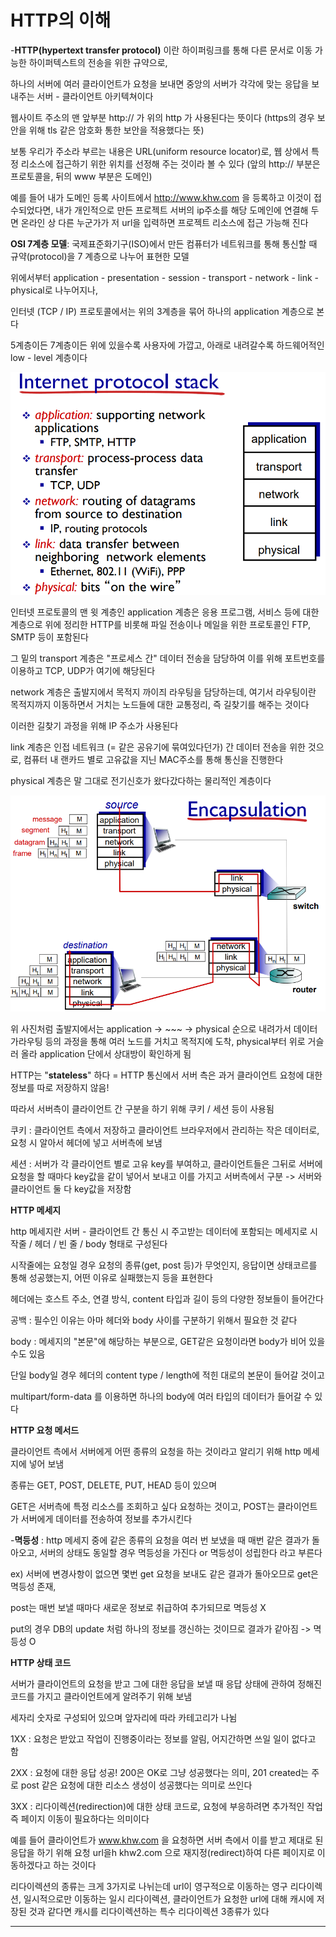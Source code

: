 # HTTP의 이해

\-**HTTP(hypertext transfer protocol)** 이란 하이퍼링크를 통해 다른 문서로 이동 가능한 하이퍼텍스트의 전송을 위한 규약으로,&#x20;

하나의  서버에 여러  클라이언트가 요청을 보내면 중앙의 서버가 각각에 맞는 응답을 보내주는 서버 - 클라이언트 아키텍쳐이다

웹사이트 주소의 맨 앞부분 http:// 가 위의 http 가 사용된다는 뜻이다 (https의 경우 보안을 위해 tls 같은 암호화 통한 보안을 적용했다는 뜻)

보통 우리가 주소라 부르는 내용은 URL(uniform resource locator)로, 웹 상에서 특정 리소스에 접근하기 위한 위치를 선정해 주는 것이라 볼 수 있다 (앞의 http:// 부분은 프로토콜을, 뒤의 www 부분은 도메인)

예를 들어 내가 도메인 등록 사이트에서 http://www.khw.com 을 등록하고 이것이 접수되었다면, 내가 개인적으로 만든  프로젝트 서버의 ip주소를 해당 도메인에 연결해 두면 온라인 상 다른 누군가가 저 url을 입력하면 프로젝트 리소스에 접근 가능해 진다



**OSI 7계층 모델**:  국제표준화기구(ISO)에서 만든 컴퓨터가 네트워크를 통해 통신할 때 규약(protocol)을 7 계층으로 나누어 표현한 모델

위에서부터 application - presentation - session - transport - network - link - physical로 나누어지나,&#x20;

인터넷 (TCP / IP) 프로토콜에서는 위의 3계층을 묶어 하나의 application 계층으로 본다



5계층이든 7계층이든 위에 있을수록 사용자에 가깝고, 아래로 내려갈수록 하드웨어적인 low - level 계층이다

&#x20;                                          <img src="../../.gitbook/assets/계층.PNG" alt="" data-size="original">

인터넷 프로토콜의 맨 윗 계층인 application 계층은 응용 프로그램, 서비스 등에 대한 계층으로 위에 정리한 HTTP를 비롯해 파일 전송이나 메일을 위한 프로토콜인 FTP, SMTP 등이 포함된다

그 밑의 transport 계층은 "프로세스 간" 데이터 전송을 담당하여  이를 위해 포트번호를 이용하고 TCP, UDP가 여기에 해당된다

network 계층은 출발지에서 목적지 까이즤 라우팅을 담당하는데, 여기서 라우팅이란 목적지까지 이동하면서 거치는 노드들에 대한 교통정리, 즉 길찾기를 해주는 것이다

이러한 길찾기 과정을 위해 IP 주소가 사용된다

link 계층은 인접 네트워크 (= 같은 공유기에 묶여있다던가)  간 데이터 전송을 위한 것으로, 컴퓨터 내 랜카드 별로 고유값을 지닌 MAC주소를 통해 통신을 진행한다

physical 계층은 말 그대로 전기신호가 왔다갔다하는 물리적인 계층이다

&#x20;                                             ![](../../.gitbook/assets/과정.PNG)

위 사진처럼 출발지에서는 application -> \~\~\~ -> physical 순으로 내려가서 데이터가라우팅 등의 과정을 통해 여러 노드를 거치고 목적지에 도착, physical부터 위로 거슬러 올라 application 단에서 상대방이 확인하게 됨



HTTP는 "**stateless**" 하다 = HTTP 통신에서 서버 측은 과거 클라이언트 요청에 대한 정보를 따로 저장하지 않음!

따라서 서버측이 클라이언트 간 구분을 하기 위해 쿠키 / 세션 등이 사용됨

쿠키 : 클라이언트 측에서 저장하고 클라이언트 브라우저에서 관리하는 작은 데이터로, 요청 시 알아서 헤더에 넣고 서버측에 보냄

세션 : 서버가 각 클라이언트 별로 고유 key를 부여하고, 클라이언트들은 그뒤로 서버에 요청을 할 때마다 key값을 같이 넣어서 보내고 이를 가지고 서버측에서 구분 -> 서버와 클라이언트 둘 다 key값을 저장함



**HTTP 메세지**&#x20;

http 메세지란 서버 - 클라이언트 간 통신 시 주고받는 데이터에 포함되는 메세지로 시작줄 / 헤더 / 빈 줄 / body 형태로 구성된다

시작줄에는 요청일 경우 요청의 종류(get, post 등)가 무엇인지, 응답이면 상태코르를 통해 성공했는지, 어떤 이유로 실패했는지 등을 표현한다

헤더에는 호스트 주소, 연결 방식, content 타입과 길이 등의 다양한 정보들이 들어간다

공백 : 필수인 이유는 아마 헤더와 body 사이를 구분하기 위해서 필요한 것 같다

body : 메세지의 "본문"에 해당하는 부분으로, GET같은 요청이라면 body가 비어 있을 수도 있음

단일 body일 경우 헤더의 content type / length에 적힌 대로의 본문이 들어갈 것이고

multipart/form-data 를 이용하면 하나의 body에 여러 타입의 데이터가 들어갈 수 있다



**HTTP 요청 메서드**

클라이언트 측에서 서버에게 어떤 종류의 요청을 하는 것이라고 알리기 위해 http 메세지에 넣어 보냄

종류는 GET, POST, DELETE, PUT, HEAD 등이 있으며&#x20;

GET은 서버측에 특정 리소스를 조회하고 싶다 요청하는 것이고, POST는 클라이언트가 서버에게  데이터를 전송하여 정보를 추가시킨다

\-**멱등성** : http 메세지 중에 같은 종류의 요청을  여러 번 보냈을 때 매번 같은 결과가 돌아오고, 서버의 상태도 동일할 경우 멱등성을 가진다 or 멱등성이 성립한다 라고 부른다

ex) 서버에 변경사항이 없으면 몇번 get 요청을 보내도 같은 결과가 돌아오므로 get은 멱등성 존재,

post는 매번 보낼 때마다 새로운 정보로 취급하여 추가되므로 멱등성 X

put의 경우 DB의 update 처럼 하나의 정보를 갱신하는 것이므로 결과가 같아짐 -> 멱등성 O



**HTTP 상태 코드**

서버가 클라이언트의 요청을 받고 그에 대한 응답을 보낼 때 응답 상태에 관하여 정해진 코드를 가지고 클라이언트에게 알려주기 위해 보냄

세자리 숫자로 구성되어 있으며 앞자리에 따라 카테고리가 나뉨

1XX : 요청은 받았고 작업이 진행중이라는 정보를 알림, 어지간하면 쓰일 일이 없다고 함

2XX : 요청에 대한 응답 성공! 200은 OK로 그냥 성공했다는 의미, 201 created는  주로 post 같은 요청에 대한 리소스 생성이 성공했다는 의미로 쓰인다

3XX : 리다이렉션(redirection)에 대한 상태 코드로, 요청에 부응하려면 추가적인 작업 즉 페이지 이동이 필요하다는 의미이다

예를 들어 클라이언트가 www.khw.com 을 요청하면 서버 측에서 이를 받고 제대로 된 응답을 하기 위해 요청 url을h khw2.com 으로 재지정(redirect)하여 다른 페이지로 이동하겠다고 하는 것이다

리다이렉션의 종류는 크게 3가지로 나뉘는데 url이 영구적으로 이동하는 영구 리다이렉션, 일시적으로만 이동하는 일시 리다이렉션, 클라이언트가 요청한 url에 대해 캐시에 저장된 것과 같다면 캐시를 리다이렉션하는 특수 리다이렉션 3종류가 있다





















****



























